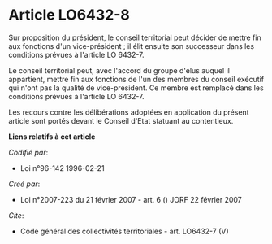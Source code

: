 # Article LO6432-8

Sur proposition du président, le conseil territorial peut décider de mettre fin aux fonctions d'un vice-président ; il élit
ensuite son successeur dans les conditions prévues à l'article LO 6432-7. 

Le conseil territorial peut, avec l'accord du groupe d'élus auquel il appartient, mettre fin aux fonctions de l'un des
membres du conseil exécutif qui n'ont pas la qualité de vice-président. Ce membre est remplacé dans les conditions prévues à
l'article LO 6432-7. 

Les recours contre les délibérations adoptées en application du présent article sont portés devant le Conseil d'Etat statuant
au contentieux.

**Liens relatifs à cet article**

_Codifié par_:

  - Loi n°96-142 1996-02-21

_Créé par_:

  - Loi n°2007-223 du 21 février 2007 - art. 6 () JORF 22 février 2007

_Cite_:

  - Code général des collectivités territoriales - art. LO6432-7 (V)
